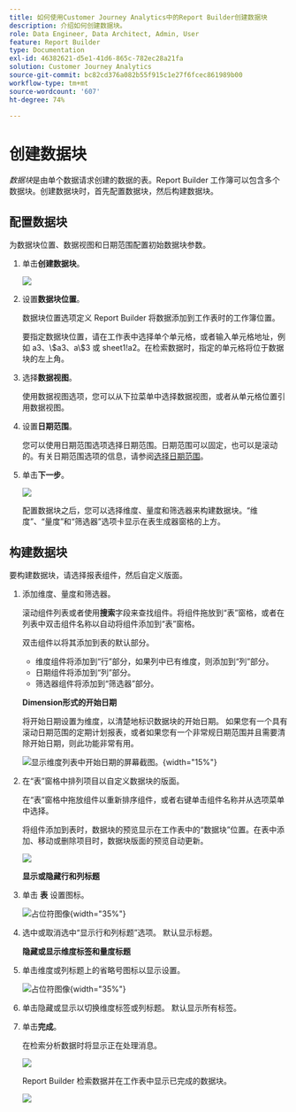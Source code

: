 ```yaml
---
title: 如何使用Customer Journey Analytics中的Report Builder创建数据块
description: 介绍如何创建数据块。
role: Data Engineer, Data Architect, Admin, User
feature: Report Builder
type: Documentation
exl-id: 46382621-d5e1-41d6-865c-782ec28a21fa
solution: Customer Journey Analytics
source-git-commit: bc82cd376a082b55f915c1e27f6fcec861989b00
workflow-type: tm+mt
source-wordcount: '607'
ht-degree: 74%

---
```


# 创建数据块

*数据块*&#x200B;是由单个数据请求创建的数据的表。Report Builder 工作簿可以包含多个数据块。创建数据块时，首先配置数据块，然后构建数据块。

## 配置数据块

为数据块位置、数据视图和日期范围配置初始数据块参数。

1. 单击&#x200B;**创建数据块**。

   ![](./assets/create_db.png)

1. 设置&#x200B;**数据块位置**。

   数据块位置选项定义 Report Builder 将数据添加到工作表时的工作簿位置。

   要指定数据块位置，请在工作表中选择单个单元格，或者输入单元格地址，例如 a3、\\\$a3、a\\\$3 或 sheet1!a2。在检索数据时，指定的单元格将位于数据块的左上角。

1. 选择&#x200B;**数据视图**。

   使用数据视图选项，您可以从下拉菜单中选择数据视图，或者从单元格位置引用数据视图。

1. 设置&#x200B;**日期范围**。

   您可以使用日期范围选项选择日期范围。日期范围可以固定，也可以是滚动的。有关日期范围选项的信息，请参阅[选择日期范围](select-date-range.md)。

1. 单击&#x200B;**下一步**。

   ![](./assets/choose_date_data_view3.png)

   配置数据块之后，您可以选择维度、量度和筛选器来构建数据块。“维度”、“量度”和“筛选器”选项卡显示在表生成器窗格的上方。
<!--
    ![](./assets/image9.png)
  -->


## 构建数据块

要构建数据块，请选择报表组件，然后自定义版面。

1. 添加维度、量度和筛选器。

   滚动组件列表或者使用&#x200B;**搜索**&#x200B;字段来查找组件。将组件拖放到“表”窗格，或者在列表中双击组件名称以自动将组件添加到“表”窗格。

   双击组件以将其添加到表的默认部分。

   - 维度组件将添加到“行”部分，如果列中已有维度，则添加到“列”部分。
   - 日期组件将添加到“列”部分。
   - 筛选器组件将添加到“筛选器”部分。

   **Dimension形式的开始日期**

   将开始日期设置为维度，以清楚地标识数据块的开始日期。 如果您有一个具有滚动日期范围的定期计划报表，或者如果您有一个非常规日期范围并且需要清除开始日期，则此功能非常有用。

   ![显示维度列表中开始日期的屏幕截图。](./assets/start-date-dimension.png){width="15%"}

1. 在“表”窗格中排列项目以自定义数据块的版面。

   在“表”窗格中拖放组件以重新排序组件，或者右键单击组件名称并从选项菜单中选择。

   将组件添加到表时，数据块的预览显示在工作表中的“数据块”位置。在表中添加、移动或删除项目时，数据块版面的预览自动更新。

   ![](./assets/image10.png)

   **显示或隐藏行和列标题**

1. 单击 **表** 设置图标。

   ![占位符图像](./assets/table-settings.png){width="35%"}

1. 选中或取消选中“显示行和列标题”选项。 默认显示标题。

   **隐藏或显示维度标签和量度标题**

1. 单击维度或列标题上的省略号图标以显示设置。

   ![占位符图像](./assets/row-heading.png){width="35%"}

1. 单击隐藏或显示以切换维度标签或列标题。 默认显示所有标签。

1. 单击&#x200B;**完成**。

   在检索分析数据时将显示正在处理消息。

   ![](./assets/image11.png)

   Report Builder 检索数据并在工作表中显示已完成的数据块。

   ![](./assets/image12.png)
